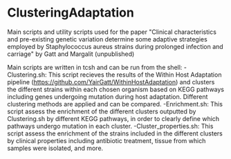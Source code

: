 # ClusteringAdaptation
Main scripts and utility scripts used for the paper "Clinical characteristics and pre-existing genetic variation determine some adaptive strategies employed by Staphylococcus aureus strains during prolonged infection and carriage" by Gatt and Margalit (unpublished)

Main scripts are written in tcsh and can be run from the shell:
-Clustering.sh: This script recieves the results of the Within Host Adaptation pipeline (https://github.com/YairGatt/WithinHostAdaptation) and clusters the different strains within each chosen organism based on KEGG pathways including genes undergoing mutation during host adaptation. Different clustering methods are applied and can be compared.
-Enrichment.sh: This script assess the enrichment of the different clusters outputted by Clustering.sh by different KEGG pathways, in order to clearly define which pathways undergo mutation in each cluster.
-Cluster_properties.sh: This script assess the enrichment of the strains included in the different clusters by clinical properties including antibiotic treatment, tissue from which samples were isolated, and more.
